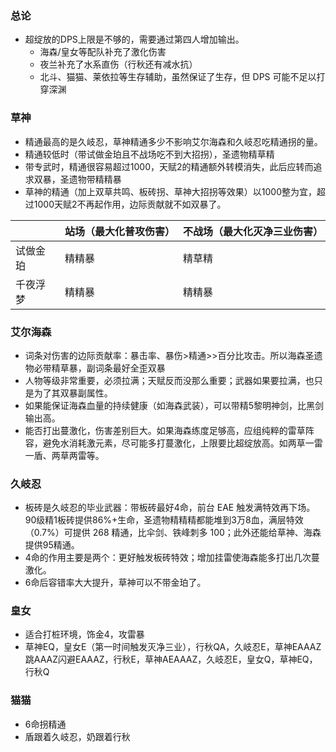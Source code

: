 ### 总论

- 超绽放的DPS上限是不够的，需要通过第四人增加输出。
  - 海森/皇女等配队补充了激化伤害
  - 夜兰补充了水系直伤（行秋还有减水抗）
  - 北斗、猫猫、莱依拉等生存辅助，虽然保证了生存，但 DPS 可能不足以打穿深渊

### 草神
- 精通最高的是久岐忍，草神精通多少不影响艾尔海森和久岐忍吃精通拐的量。
- 精通较低时（带试做金珀且不战场吃不到大招拐），圣遗物精草精
- 带专武时，精通很容易超过1000，天赋2的精通额外转模消失，此后应转而追求双暴，圣遗物带精精暴
- 草神的精通（加上双草共鸣、板砖拐、草神大招拐等效果）以1000整为宜，超过1000天赋2不再起作用，边际贡献就不如双暴了。

|          | 站场（最大化普攻伤害） | 不战场（最大化灭净三业伤害） |
| -------- | ---------------------- | ---------------------------- |
| 试做金珀 | 精精暴                 | 精草精                       |
| 千夜浮梦 | 精精暴                 | 精精暴                       |


### 艾尔海森

- 词条对伤害的边际贡献率：暴击率、暴伤>精通>>百分比攻击。所以海森圣遗物必带精草暴，副词条最好全歪双暴
- 人物等级非常重要，必须拉满；天赋反而没那么重要；武器如果要拉满，也只是为了其双暴副属性。
- 如果能保证海森血量的持续健康（如海森武装），可以带精5黎明神剑，比黑剑输出高。
- 能否打出蔓激化，伤害差别巨大。如果海森练度足够高，应组纯粹的雷草阵容，避免水消耗激元素，尽可能多打蔓激化，上限要比超绽放高。如两草一雷一盾、两草两雷等。

### 久岐忍

- 板砖是久岐忍的毕业武器：带板砖最好4命，前台 EAE 触发满特效再下场。90级精1板砖提供86%+生命，圣遗物精精精都能堆到3万8血，满层特效（0.7%）可提供 268 精通，比伞剑、铁峰刺多 100；此外还能给草神、海森提供95精通。
- 4命的作用主要是两个：更好触发板砖特效；增加挂雷使海森能多打出几次蔓激化。
- 6命后容错率大大提升，草神可以不带金珀了。

### 皇女

- 适合打桩环境，饰金4，攻雷暴
- 草神EQ，皇女E（第一时间触发灭净三业），行秋QA，久岐忍E，草神EAAAZ跳AAAZ闪避EAAAZ，行秋E，草神AEAAAZ，久岐忍E，皇女Q，草神EQ，行秋Q

### 猫猫

- 6命拐精通
- 盾跟着久岐忍，奶跟着行秋